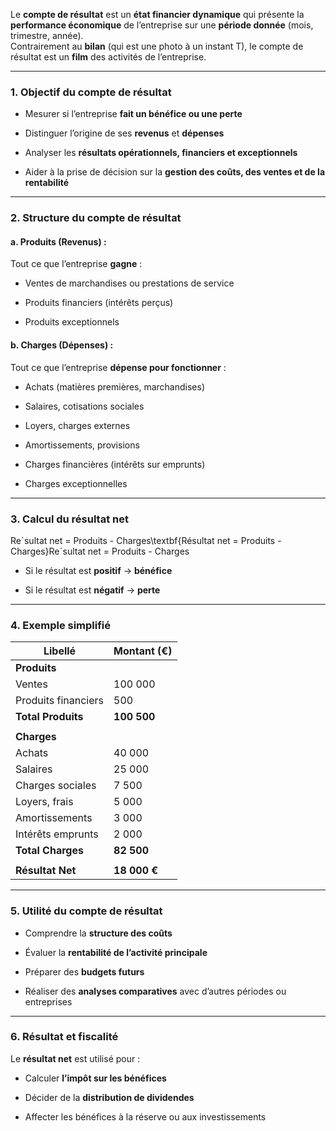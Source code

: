 Le **compte de résultat** est un **état financier dynamique** qui présente la **performance économique** de l’entreprise sur une **période donnée** (mois, trimestre, année).  
Contrairement au **bilan** (qui est une photo à un instant T), le compte de résultat est un **film** des activités de l’entreprise.

---

### 1. **Objectif du compte de résultat**

- Mesurer si l’entreprise **fait un bénéfice ou une perte**
    
- Distinguer l’origine de ses **revenus** et **dépenses**
    
- Analyser les **résultats opérationnels, financiers et exceptionnels**
    
- Aider à la prise de décision sur la **gestion des coûts, des ventes et de la rentabilité**
    

---

### 2. **Structure du compte de résultat**

#### a. **Produits (Revenus)** :

Tout ce que l’entreprise **gagne** :

- Ventes de marchandises ou prestations de service
    
- Produits financiers (intérêts perçus)
    
- Produits exceptionnels
    

#### b. **Charges (Dépenses)** :

Tout ce que l’entreprise **dépense pour fonctionner** :

- Achats (matières premières, marchandises)
    
- Salaires, cotisations sociales
    
- Loyers, charges externes
    
- Amortissements, provisions
    
- Charges financières (intérêts sur emprunts)
    
- Charges exceptionnelles
    

---

### 3. **Calcul du résultat net**

Reˊsultat net = Produits - Charges\textbf{Résultat net = Produits - Charges}Reˊsultat net = Produits - Charges

- Si le résultat est **positif** → **bénéfice**
    
- Si le résultat est **négatif** → **perte**
    

---

### 4. **Exemple simplifié**

|**Libellé**|**Montant (€)**|
|---|---|
|**Produits**||
|Ventes|100 000|
|Produits financiers|500|
|**Total Produits**|**100 500**|
|||
|**Charges**||
|Achats|40 000|
|Salaires|25 000|
|Charges sociales|7 500|
|Loyers, frais|5 000|
|Amortissements|3 000|
|Intérêts emprunts|2 000|
|**Total Charges**|**82 500**|
|||
|**Résultat Net**|**18 000 €**|

---

### 5. **Utilité du compte de résultat**

- Comprendre la **structure des coûts**
    
- Évaluer la **rentabilité de l’activité principale**
    
- Préparer des **budgets futurs**
    
- Réaliser des **analyses comparatives** avec d’autres périodes ou entreprises
    

---

### 6. **Résultat et fiscalité**

Le **résultat net** est utilisé pour :

- Calculer **l’impôt sur les bénéfices**
    
- Décider de la **distribution de dividendes**
    
- Affecter les bénéfices à la réserve ou aux investissements